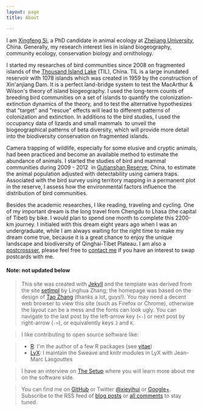 ```yaml
---
layout: page
title: About

---
```


I am [Xingfeng Si](/ "Xingfeng Si"), a PhD candidate in animal ecology at [Zhejiang University](http://www.zju.edu.cn "Zhejiang University"), China. Generally, my research interest lies in island biogeography, community ecology, conservation biology and ornithology. 

I started my researches of bird communities since 2008 on fragmented islands of the [Thousand Island Lake](/links/thousand-island-lake/ "Thousand Islang Lake") (TIL), China. TIL is a large inundated reservoir with 1078 islands which was created in 1959 by the construction of Xin'anjiang Dam. It is a perfect land-bridge system to test the MacArthur & Wilson's theory of island biogeography. I used the long-term counts of breeding bird communities on a set of islands to quantify the colonization-extinction dynamics of the theory, and to test the alternative hypothesizes that "target" and "rescue" effects will lead to different patterns of colonization and extinction. In additions to the bird studies, I used the occupancy data of lizards and small mammals  to unveil the biogeographical patterns of beta diversity, which will provide more detail into the biodiversity conservation on fragmented islands. 

Camera trapping of wildlife, especially for some elusive and cryptic animals, had been practiced and become an available method to estimate the abundance of animals. I started the studies of bird and mammal communities during 2009 - 2012  in [Gutianshan Reserve](/links/gutianshan-reserve/ "Gutianshan Reserve"), China, to estimate the animal population adjusted with detectability using camera traps. Associated with the bird survey using territory mapping in a permanent plot in the reserve, I assess how the environmental factors influence the distribution of bird communities. 

Besides the academic researches, I like reading, traveling and cycling. One of my important dream is the long travel from Chengdu to Lhasa (the capital of Tibet) by bike. I would plan to spend one month to complete this 2200-km journey. I initialed with this dream eight years ago when I was an undergraduate, while I am always waiting for the right time to make my dream come true, because it is a great chance to enjoy the unique landscape and biodiversity of Qinghai-Tibet Plateau. I am also a [postcrossser](http://www.postcrossing.com/user/Xingfeng "Postcrossing"), please feel free to [contact me](/contacts) if you have an interest to swap postcards with me.

#### Note: not updated below

> This site was created with [Jekyll](https://github.com/mojombo/jekyll) and the template was derived from the site [setImpl](http://lhzhang.com/) by Linghua Zhang; the homepage was based on the design of [Tao Zhang](http://ztpala.com/) (thanks a lot, guys!). You may need a decent web browser to view this site (such as Firefox or Chrome), otherwise the layout can be a mess and the fonts can look ugly. You can navigate to the last post by the left-arrow key (`<-`) or next post by right-arrow (`->`), or equivalently keys `J` and `K`.

> I like contributing to open source software like:

> - [R](http://www.r-project.org/): I'm the author of a few R packages (see [vitae](../vitae/))
> - [LyX](http://www.lyx.org/): I maintain the Sweave and knitr modules in LyX with Jean-Marc Lasgouttes

> I have an interview on [The Setup](http://yihui.xie.usesthis.com) where you will learn more about me on the software side.

> You can find me on [GitHub](https://github.com/yihui/) or Twitter [@xieyihui](http://twitter.com/xieyihui) or [Google+](https://plus.google.com/u/0/109653178371807724268/posts). Subscribe to the RSS feed of [blog posts](../feed/) or [all comments](http://yihui.disqus.com/latest.rss) to stay tuned.

